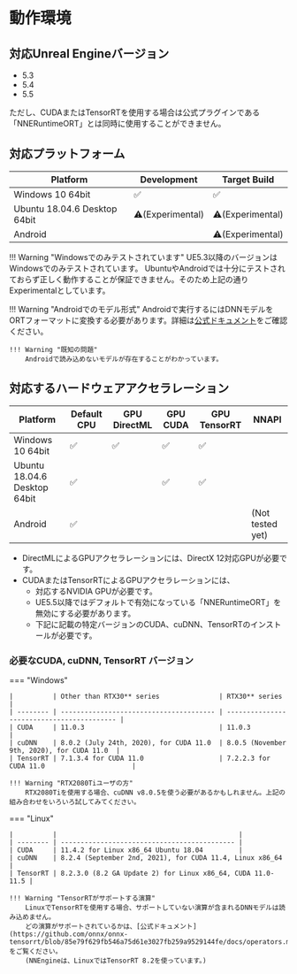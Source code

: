 # 動作環境

## 対応Unreal Engineバージョン

- 5.3
- 5.4
- 5.5

ただし、CUDAまたはTensorRTを使用する場合は公式プラグインである「NNERuntimeORT」とは同時に使用することができません。

## 対応プラットフォーム

| Platform                   | Development | Target Build |
| -------------------------- | ----------- | ------------ |
| Windows 10 64bit           | ✅          | ✅          |
| Ubuntu 18.04.6 Desktop 64bit | ⚠️(Experimental) | ⚠️(Experimental) | 
| Android                    |             | ⚠️(Experimental) |

!!! Warning "Windowsでのみテストされています"
    UE5.3以降のバージョンはWindowsでのみテストされています。
    UbuntuやAndroidでは十分にテストされておらず正しく動作することが保証できません。そのため上記の通りExperimentalとしています。

!!! Warning "Androidでのモデル形式"
    Androidで実行するにはDNNモデルをORTフォーマットに変換する必要があります。詳細は[公式ドキュメント](https://onnxruntime.ai/docs/reference/ort-format-models.html#convert-onnx-models-to-ort-format)をご確認ください。

    !!! Warning "既知の問題"
        Androidで読み込めないモデルが存在することがわかっています。

## 対応するハードウェアアクセラレーション

| Platform                   | Default CPU | GPU DirectML | GPU CUDA | GPU TensorRT | NNAPI |
| -------------------------- | ----------- | ------------ | -------- |------------- | ----- |
| Windows 10 64bit           | ✅          | ✅          | ✅       | ✅          |       |
| Ubuntu 18.04.6 Desktop 64bit | ✅          |              | ✅      | ✅          |        |
| Android                    | ✅          |              |          |             | (Not tested yet) |

- DirectMLによるGPUアクセラレーションには、DirectX 12対応GPUが必要です。
- CUDAまたはTensorRTによるGPUアクセラレーションには、
    - 対応するNVIDIA GPUが必要です。
    - UE5.5以降ではデフォルトで有効になっている「NNERuntimeORT」を無効にする必要があります。
    - 下記に記載の特定バージョンのCUDA、cuDNN、TensorRTのインストールが必要です。

### 必要なCUDA, cuDNN, TensorRT バージョン

=== "Windows"

    |          | Other than RTX30** series               | RTX30** series                             |
    | -------- | --------------------------------------- | ------------------------------------------ |
    | CUDA     | 11.0.3                                  | 11.0.3                                     |
    | cuDNN    | 8.0.2 (July 24th, 2020), for CUDA 11.0  | 8.0.5 (November 9th, 2020), for CUDA 11.0  |
    | TensorRT | 7.1.3.4 for CUDA 11.0                   | 7.2.2.3 for CUDA 11.0                      |

    !!! Warning "RTX2080Tiユーザの方"
        RTX2080Tiを使用する場合、cuDNN v8.0.5を使う必要があるかもしれません。上記の組み合わせをいろいろ試してみてください。

=== "Linux"

    |          |                                              |
    | -------- | -------------------------------------------- |
    | CUDA     | 11.4.2 for Linux x86_64 Ubuntu 18.04         |
    | cuDNN    | 8.2.4 (September 2nd, 2021), for CUDA 11.4, Linux x86_64 |
    | TensorRT | 8.2.3.0 (8.2 GA Update 2) for Linux x86_64, CUDA 11.0-11.5 |

    !!! Warning "TensorRTがサポートする演算"
        LinuxでTensorRTを使用する場合、サポートしていない演算が含まれるDNNモデルは読み込めません。  
        どの演算がサポートされているかは、[公式ドキュメント](https://github.com/onnx/onnx-tensorrt/blob/85e79f629fb546a75d61e3027fb259a9529144fe/docs/operators.md)をご覧ください。  
        (NNEngineは、LinuxではTensorRT 8.2を使っています。)